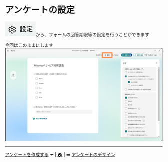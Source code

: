 # アンケートの設定

![alt text](img/03_setting/スライド15画像.png)から、フォームの回答期限等の設定を行うことができます

今回はこのままにします
![alt text](img/03_setting/スライド15画像2.png)

---
[アンケートを作成する](02_createsurvey.md) ⬅️ | [🏠](README.md) | ➡️ [アンケートのデザイン](./04_design.md)

